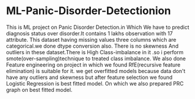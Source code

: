 # ML-Panic-Disorder-Detectionion
This is ML project on Panic Disorder Detection.in Which We have to predict diagnosis status over disorder.It contains 1 lakhs observation with 17 attribute.
This dataset having missing values three columns which are categorical.we done dtype conversion also.
There is no skewness And outliers in these dataset.There is High Class-imbalance in it .so i perform smote(over-sampling)technique to treated class imbalance.
We also done Feature engineering on project in which we found RfE(recursive feature elimination) is suitable for it.
we get overfitted models because data don't have any outliers and skewness but after feature selection we found Logistic Regression is best fitted model. On which we also prepared PRC graph on best fitted model.
